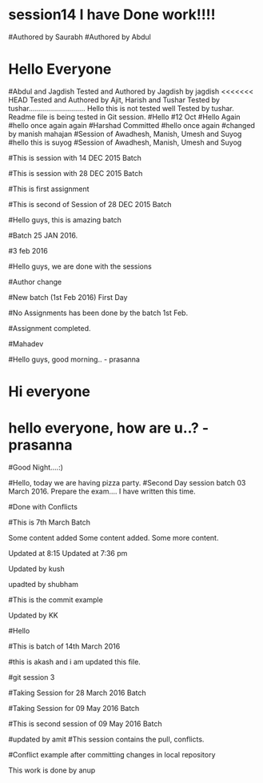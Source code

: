 # session14 I have Done work!!!!
#Authored by Saurabh
#Authored by Abdul
# Hello Everyone
#Abdul and Jagdish
Tested and Authored by Jagdish by jagdish
<<<<<<< HEAD
Tested and Authored by Ajit, Harish and Tushar
Tested by tushar............................
Hello this is not tested well
Tested by tushar.
Readme file is being tested in Git session.
#Hello
#12 Oct
#Hello Again
#hello once again again
#Harshad Committed
#hello once again
#changed by manish mahajan
#Session of Awadhesh, Manish, Umesh and Suyog
#hello this is suyog
#Session of Awadhesh, Manish, Umesh and Suyog

#This is session with 14 DEC 2015 Batch

#This is session with 28 DEC 2015 Batch

#This is first assignment

#This is second of Session of 28 DEC 2015 Batch



#Hello guys, this is amazing batch

#Batch 25 JAN 2016.

#3 feb 2016

#Hello guys, we are done with the sessions

#Author change

#New batch (1st Feb 2016) First Day 

#No Assignments has been done by the batch 1st Feb.

#Assignment completed.

#Mahadev

#Hello guys, good morning.. - prasanna

# Hi everyone

# hello everyone, how are u..? - prasanna


#Good Night....:)

#Hello, today we are having pizza party.
#Second Day session batch 03 March 2016.
Prepare the exam....
I have written this time.

#Done with Conflicts

#This is 7th March Batch

Some content added Some content added.
Some more content.

Updated at 8:15
Updated at 7:36 pm

Updated by kush


upadted by shubham

#This is the commit example

Updated by KK


#Hello

#This is batch of 14th March 2016

#this is akash and i  am updated this file.

#git session 3

#Taking Session for 28 March 2016 Batch

#Taking Session for 09 May 2016 Batch

#This is second session of 09 May 2016 Batch

#updated by amit
#This session contains the pull, conflicts.

#Conflict example after committing changes in local repository

This work is done by anup
